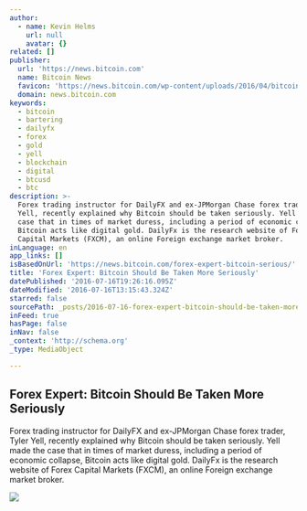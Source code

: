 ```yaml
---
author:
  - name: Kevin Helms
    url: null
    avatar: {}
related: []
publisher:
  url: 'https://news.bitcoin.com'
  name: Bitcoin News
  favicon: 'https://news.bitcoin.com/wp-content/uploads/2016/04/bitcoin_fav.png'
  domain: news.bitcoin.com
keywords:
  - bitcoin
  - bartering
  - dailyfx
  - forex
  - gold
  - yell
  - blockchain
  - digital
  - btcusd
  - btc
description: >-
  Forex trading instructor for DailyFX and ex-JPMorgan Chase forex trader, Tyler
  Yell, recently explained why Bitcoin should be taken seriously. Yell made the
  case that in times of market duress, including a period of economic collapse,
  Bitcoin acts like digital gold. DailyFx is the research website of Forex
  Capital Markets (FXCM), an online Foreign exchange market broker.
inLanguage: en
app_links: []
isBasedOnUrl: 'https://news.bitcoin.com/forex-expert-bitcoin-serious/'
title: 'Forex Expert: Bitcoin Should Be Taken More Seriously'
datePublished: '2016-07-16T19:26:16.095Z'
dateModified: '2016-07-16T13:15:43.324Z'
starred: false
sourcePath: _posts/2016-07-16-forex-expert-bitcoin-should-be-taken-more-seriously.md
inFeed: true
hasPage: false
inNav: false
_context: 'http://schema.org'
_type: MediaObject

---
```

<article style=""><h1>Forex Expert: Bitcoin Should Be Taken More Seriously</h1><p>Forex trading instructor for DailyFX and ex-JPMorgan Chase forex trader, Tyler Yell, recently explained why Bitcoin should be taken seriously. Yell made the case that in times of market duress, including a period of economic collapse, Bitcoin acts like digital gold. DailyFx is the research website of Forex Capital Markets (FXCM), an online Foreign exchange market broker.</p><img src="https://news.bitcoin.com/wp-content/uploads/2016/07/Forex.jpg" /></article>